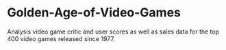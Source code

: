 # Golden-Age-of-Video-Games
Analysis video game critic and user scores as well as sales data for the top 400 video games released since 1977.
